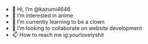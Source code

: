 - 👋 Hi, I’m @kazumi4646
- 👀 I’m interested in anime
- 🌱 I’m currently learning to be a clown
- 💞️ I’m looking to collaborate on website development
- 📫 How to reach me ig:yourlovelyshit

<!---
kazumi4646/kazumi4646 is a ✨ special ✨ repository because its `README.md` (this file) appears on your GitHub profile.
You can click the Preview link to take a look at your changes.
--->
